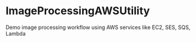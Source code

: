 # ImageProcessingAWSUtility
Demo image processing workflow using AWS services like EC2, SES, SQS, Lambda

